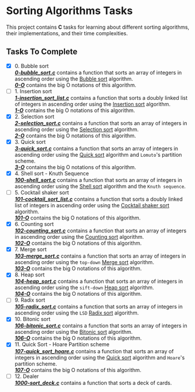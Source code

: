 # Sorting Algorithms Tasks

This project contains __C__ tasks for learning about different sorting algorithms, their implementations, and their time complexities.

## Tasks To Complete

+ [x] 0\. Bubble sort <br/>_**[0-bubble_sort.c](0-bubble_sort.c)**_ contains a function that sorts an array of integers in ascending order using the [Bubble sort](https://en.wikipedia.org/wiki/Bubble_sort) algorithm.<br/>_**[0-O](0-O)**_ contains the big O notations of this algorithm.
+ [ ] 1\. Insertion sort <br/>_**[1-insertion_sort_list.c](1-insertion_sort_list.c)**_ contains a function that sorts a doubly linked list of integers in ascending order using the [Insertion sort](https://en.wikipedia.org/wiki/Insertion_sort) algorithm.<br/>_**[1-O](1-O)**_ contains the big O notations of this algorithm.
+ [x] 2\. Selection sort <br/>_**[2-selection_sort.c](2-selection_sort.c)**_ contains a function that sorts an array of integers in ascending order using the [Selection sort](https://en.wikipedia.org/wiki/Selection_sort) algorithm.<br/>_**[2-O](2-O)**_ contains the big O notations of this algorithm.
+ [x] 3\. Quick sort <br/>_**[3-quick_sort.c](3-quick_sort.c)**_ contains a function that sorts an array of integers in ascending order using the [Quick sort](https://en.wikipedia.org/wiki/Quicksort) algorithm and `Lomuto`'s partition scheme.<br/>_**[3-O](3-O)**_ contains the big O notations of this algorithm.
+ [x] 4\. Shell sort - Knuth Sequence <br/>_**[100-shell_sort.c](100-shell_sort.c)**_ contains a function that sorts an array of integers in ascending order using the [Shell sort](https://en.wikipedia.org/wiki/Shellsort) algorithm and the `Knuth sequence`.
+ [ ] 5\. Cocktail shaker sort <br/>_**[101-cocktail_sort_list.c](101-cocktail_sort_list.c)**_ contains a function that sorts a doubly linked list of integers in ascending order using the [Cocktail shaker sort](https://en.wikipedia.org/wiki/Cocktail_shaker_sort) algorithm.<br/>_**[101-O](101-O)**_ contains the big O notations of this algorithm.
+ [x] 6\. Counting sort <br/>_**[102-counting_sort.c](102-counting_sort.c)**_ contains a function that sorts an array of integers in ascending order using the [Counting sort](https://en.wikipedia.org/wiki/Counting_sort) algorithm.<br/>_**[102-O](102-O)**_ contains the big O notations of this algorithm.
+ [x] 7\. Merge sort <br/>_**[103-merge_sort.c](103-merge_sort.c)**_ contains a function that sorts an array of integers in ascending order using the `top-down` [Merge sort](https://en.wikipedia.org/wiki/Merge_sort) algorithm.<br/>_**[103-O](103-O)**_ contains the big O notations of this algorithm.
+ [x] 8\. Heap sort <br/>_**[104-heap_sort.c](104-heap_sort.c)**_ contains a function that sorts an array of integers in ascending order using the `sift-down` [Heap sort](https://en.wikipedia.org/wiki/Heapsort) algorithm.<br/>_**[104-O](104-O)**_ contains the big O notations of this algorithm.
+ [ ] 9\. Radix sort <br/>_**[105-radix_sort.c](105-radix_sort.c)**_ contains a function that sorts an array of integers in ascending order using the `LSD` [Radix sort](https://en.wikipedia.org/wiki/Radix_sort) algorithm.
+ [x] 10\. Bitonic sort <br/>_**[106-bitonic_sort.c](106-bitonic_sort.c)**_ contains a function that sorts an array of integers in ascending order using the [Bitonic sort](https://en.wikipedia.org/wiki/Bitonic_sorter) algorithm.<br/>_**[106-O](106-O)**_ contains the big O notations of this algorithm.
+ [x] 11\. Quick Sort - Hoare Partition scheme <br/>_**[107-quick_sort_hoare.c](107-quick_sort_hoare.c)**_ contains a function that sorts an array of integers in ascending order using the [Quick sort](https://en.wikipedia.org/wiki/Quicksort) algorithm and `Hoare`'s partition scheme.<br/>_**[107-O](107-O)**_ contains the big O notations of this algorithm.
+ [ ] 12\. Dealer <br/>_**[1000-sort_deck.c](1000-sort_deck.c)**_ contains a function that sorts a deck of cards.
